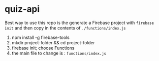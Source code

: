 # quiz-api

Best way to use this repo is the generate a Firebase project with `firebase init` and then copy in the contents of `./functions/index.js`

1. npm install -g firebase-tools
2. mkdir project-folder && cd project-folder
3. firebase init; choose Functions 
4. the main file to change is : `functions/index.js` 
